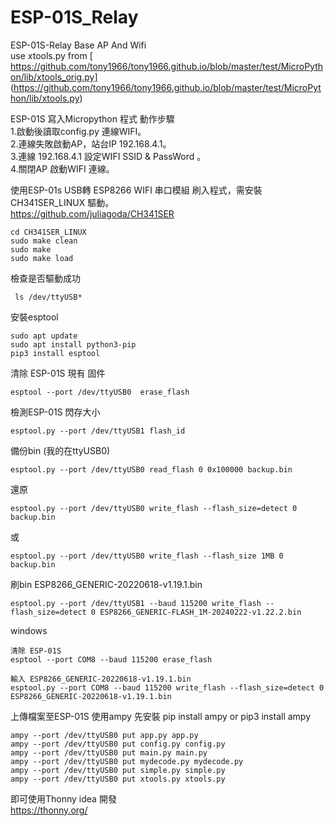 # ESP-01S_Relay  
ESP-01S-Relay  Base AP And Wifi  
 use xtools.py from  [ https://github.com/tony1966/tony1966.github.io/blob/master/test/MicroPython/lib/xtools_orig.py] (https://github.com/tony1966/tony1966.github.io/blob/master/test/MicroPython/lib/xtools.py)

 ESP-01S 寫入Micropython 程式 動作步驟  
 1.啟動後讀取config.py 連線WIFI。  
 2.連線失敗啟動AP，站台IP 192.168.4.1。  
 3.連線 192.168.4.1 設定WIFI SSID & PassWord 。  
 4.關閉AP 啟動WIFI 連線。  
  
 使用ESP-01s USB轉 ESP8266 WIFI 串口模組 刷入程式，需安裝 CH341SER_LINUX 驅動。  
 https://github.com/juliagoda/CH341SER
 ```
 cd CH341SER_LINUX
 sudo make clean
 sudo make 
 sudo make load 
```
 檢查是否驅動成功
 ```
  ls /dev/ttyUSB*
 ```

 安裝esptool
 ```
 sudo apt update
 sudo apt install python3-pip
 pip3 install esptool
 ```

 清除 ESP-01S 現有 固件
 ```
 esptool --port /dev/ttyUSB0  erase_flash
 ```

 檢測ESP-01S 閃存大小
 ```
 esptool.py --port /dev/ttyUSB1 flash_id
 ```
 
 備份bin (我的在ttyUSB0)
 ```
 esptool.py --port /dev/ttyUSB0 read_flash 0 0x100000 backup.bin
 ```

 還原
 ```
 esptool.py --port /dev/ttyUSB0 write_flash --flash_size=detect 0 backup.bin
 ```
 或
 ```
 esptool.py --port /dev/ttyUSB0 write_flash --flash_size 1MB 0 backup.bin
 ```
 刷bin ESP8266_GENERIC-20220618-v1.19.1.bin
 ```
 esptool.py --port /dev/ttyUSB1 --baud 115200 write_flash --flash_size=detect 0 ESP8266_GENERIC-FLASH_1M-20240222-v1.22.2.bin
 ```

 windows
 ```
 清除 ESP-01S
 esptool --port COM8 --baud 115200 erase_flash

 輸入 ESP8266_GENERIC-20220618-v1.19.1.bin
 esptool.py --port COM8 --baud 115200 write_flash --flash_size=detect 0 ESP8266_GENERIC-20220618-v1.19.1.bin
 ```

 上傳檔案至ESP-01S 使用ampy 先安裝 pip install ampy  or pip3 install ampy
 ```
 ampy --port /dev/ttyUSB0 put app.py app.py
 ampy --port /dev/ttyUSB0 put config.py config.py
 ampy --port /dev/ttyUSB0 put main.py main.py
 ampy --port /dev/ttyUSB0 put mydecode.py mydecode.py
 ampy --port /dev/ttyUSB0 put simple.py simple.py
 ampy --port /dev/ttyUSB0 put xtools.py xtools.py
 ```

 即可使用Thonny idea 開發  
 https://thonny.org/

 
